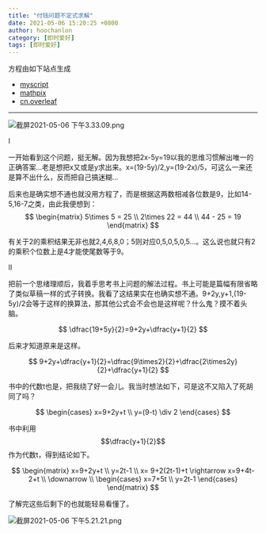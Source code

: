 ```yaml
---
title: "付钱问题不定式求解"
date: 2021-05-06 15:20:25 +0800
author: hoochanlon
category: [即时爱好]
tags: [即时爱好]
---
```



方程由如下站点生成

* [myscript](https://webdemo.myscript.com/views/math/index.html#)
* [mathpix](https://mathpix.com/)
* [cn.overleaf](https://cn.overleaf.com/)


<!-- more -->

---

![截屏2021-05-06 下午3.33.09.png](https://i.loli.net/2021/05/06/bKZvX54pCrx9DWw.png)

Ⅰ

一开始看到这个问题，挺无解。因为我想把2x-5y=19以我的思维习惯解出唯一的正确答案...老是想把x又或是y求出来。x=(19-5y)/2,y=(19-2x)/5，可这么一来还是算不出什么，反而把自己搞迷糊...

后来也是确实想不通也就没用方程了，而是根据这两数相减各位数是9，比如14-5,16-7之类，由此我便想到：
$$
\begin{matrix}
5\times 5 = 25 \\
2\times 22 = 44 \\
44 - 25 = 19
\end{matrix}
$$

有关于2的乘积结果无非也就2,4,6,8,0；5则对应0,5,0,5,0,5...。这么说也就只有2的乘积个位数上是4才能使尾数等于9。

Ⅱ

把前一个思绪理顺后，我着手思考书上问题的解法过程。书上可能是篇幅有限省略了类似草稿一样的式子转换。我看了这结果实在也确实想不通。9+2y,y+1,(19-5y)/2会等于这样的换算法，那其他公式会不会也是这样呢？什么鬼？摸不着头脑。

$$
\dfrac{19+5y}{2}=9+2y+\dfrac{y+1}{2}
$$

后来才知道原来是这样。

$$
9+2y+\dfrac{y+1}{2}=\dfrac{9\times2}{2}+\dfrac{2\times2y}{2}+\dfrac{y+1}{2}
$$

书中的代数t也是，把我绕了好一会儿。我当时想法如下，可是这不又陷入了死胡同了吗？

$$
\begin{cases}
x=9+2y+t \\
y=(9-t) \div 2
\end{cases}
$$

书中利用$$\dfrac{y+1}{2}$$作为代数t，得到结论如下。

$$
\begin{matrix}
x=9+2y+t \\
y=2t-1 \\
x= 9+2(2t-1)+t \rightarrow x=9+4t-2+t \\
\downarrow \\
\begin{cases}
x=7+5t \\
y=2t-1
\end{cases}
\end{matrix}
$$

了解完这些后剩下的也就能轻易看懂了。

![截屏2021-05-06 下午5.21.21.png](https://i.loli.net/2021/05/06/LFnyD5YWJH9qhOV.png)
